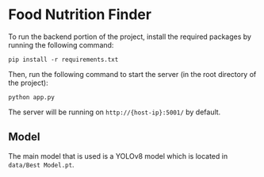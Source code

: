 # Food Nutrition Finder
To run the backend portion of the project, install the required packages by running the following command:
```
pip install -r requirements.txt
```
Then, run the following command to start the server (in the root directory of the project):
```
python app.py
```

The server will be running on `http://{host-ip}:5001/` by default.

## Model
The main model that is used is a YOLOv8 model which is located in `data/Best Model.pt`.
